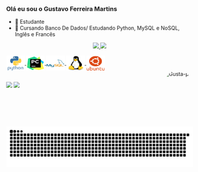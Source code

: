 ### Olá eu sou o Gustavo Ferreira Martins

- 🔭 Estudante
- 🌱 Cursando Banco De Dados/ Estudando Python, MySQL e NoSQL, Inglês e Francês
 
<div align="center">
  <a href="https://github.com/Gustavo3022020?tab=repositories">
  <img height="170" src="https://github-readme-stats.vercel.app/api?username=Gustavo3022020&show_icons=true&theme=highcontrast&include_all_commits=true&count_private=true"/>
  <img height="130" src="https://github-readme-stats.vercel.app/api/top-langs/?username=Gustavo3022020&layout=compact&langs_count=7&theme=highcontrast"/>
</div>
<div style="display: inline_block"><br>
  <img align="center" alt="Gusta-Python" height="40" width="50" src="https://github.com/devicons/devicon/blob/master/icons/python/python-original-wordmark.svg">
  <img align="center" alt="Gusta-PyCharm" height="40" width="50" src="https://github.com/devicons/devicon/blob/master/icons/pycharm/pycharm-original.svg">
  <img align="center" alt="Gusta-MySQL" height="40" width="50" src="https://github.com/devicons/devicon/blob/master/icons/mysql/mysql-original-wordmark.svg">
  <img align="center" alt="Gusta-Linux" height="40" width="50" src="https://github.com/devicons/devicon/blob/master/icons/linux/linux-original.svg">
  <img align="center" alt="Gusta-Ubuntu" height="40" width="50" src="https://github.com/devicons/devicon/blob/master/icons/ubuntu/ubuntu-plain-wordmark.svg">
</div>
  <img align="right" alt="Gusta-pic" height="150" style="border-radius:50px;" src="https://wallpaperaccess.com/full/1672345.jpg">
  
  ##

  <a href = "mailto:gmartins23ustavo@gmail.com"><img src="https://img.shields.io/badge/-Gmail-%23333?style=for-the-badge&logo=gmail&logoColor=white" target="_blank"></a>
  <a href="https://www.linkedin.com/in/gustavo-martins-6532771a5/" target="_blank"><img src="https://img.shields.io/badge/-LinkedIn-%230077B5?style=for-the-badge&logo=linkedin&logoColor=white" target="_blank"></a> 
 
  ![Snake animation](https://github.com/Gustavo3022020/Gustavo3022020/blob/output/github-contribution-grid-snake.svg)
 
</div>
